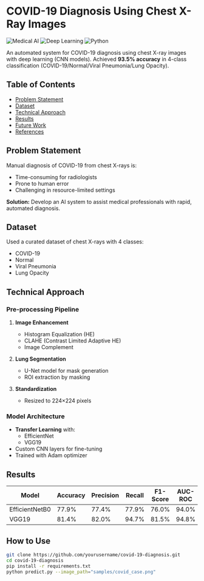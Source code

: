 # COVID-19 Diagnosis Using Chest X-Ray Images

![Medical AI](https://img.shields.io/badge/Field-Medical_AI-blue) ![Deep Learning](https://img.shields.io/badge/Technique-Deep_Learning-orange) ![Python](https://img.shields.io/badge/Language-Python-green)

An automated system for COVID-19 diagnosis using chest X-ray images with deep learning (CNN models). Achieved **93.5% accuracy** in 4-class classification (COVID-19/Normal/Viral Pneumonia/Lung Opacity).

## Table of Contents
- [Problem Statement](#problem-statement)
- [Dataset](#dataset)
- [Technical Approach](#technical-approach)
- [Results](#results)
- [Future Work](#future-work)
- [References](#references)

## Problem Statement
Manual diagnosis of COVID-19 from chest X-rays is:
- Time-consuming for radiologists
- Prone to human error  
- Challenging in resource-limited settings

**Solution:** Develop an AI system to assist medical professionals with rapid, automated diagnosis.

## Dataset
Used a curated dataset of chest X-rays with 4 classes:
- COVID-19
- Normal
- Viral Pneumonia  
- Lung Opacity



## Technical Approach

### Pre-processing Pipeline
1. **Image Enhancement**
   - Histogram Equalization (HE)
   - CLAHE (Contrast Limited Adaptive HE)
   - Image Complement

2. **Lung Segmentation**  
   - U-Net model for mask generation
   - ROI extraction by masking

3. **Standardization**  
   - Resized to 224×224 pixels

### Model Architecture
- **Transfer Learning** with:
  - EfficientNet
  - VGG19
- Custom CNN layers for fine-tuning
- Trained with Adam optimizer

## Results
| Model          | Accuracy | Precision | Recall | F1-Score | AUC-ROC |
|----------------|----------|-----------|--------|----------|---------|
| EfficientNetB0 | 77.9%    | 77.4%     | 77.9%  |  76.0%   |  94.0%  |
| VGG19          | 81.4%    | 82.0%     | 94.7%  |  81.5%   |  94.8%  |



## How to Use
```bash
git clone https://github.com/yourusername/covid-19-diagnosis.git
cd covid-19-diagnosis
pip install -r requirements.txt
python predict.py --image_path="samples/covid_case.png"
